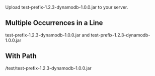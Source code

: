 Upload test-prefix-1.2.3-dynamodb-1.0.0.jar to your server.

## Multiple Occurrences in a Line 

test-prefix-1.2.3-dynamodb-1.0.0.jar and test-prefix-1.2.3-dynamodb-1.0.0.jar

## With Path

/test/test-prefix-1.2.3-dynamodb-1.0.0.jar 